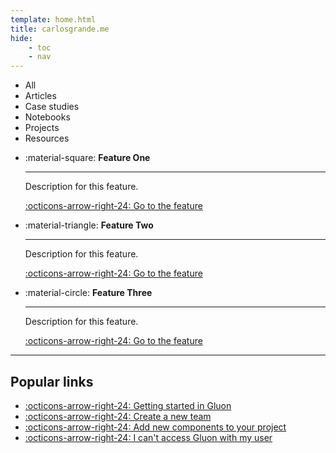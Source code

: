 ```yaml
---
template: home.html
title: carlosgrande.me
hide:
    - toc
    - nav
---
```






<div class="cards-menu" markdown>

- All
- Articles
- Case studies
- Notebooks
- Projects
- Resources

</div>

<div class="publications row-auto">

</div>

<div class="cards row-auto" markdown>

- :material-square: **Feature One**

    ---  

    Description for this feature.

    [:octicons-arrow-right-24: Go to the feature](#)
    

- :material-triangle: **Feature Two**  

    ---  

    Description for this feature.

    [:octicons-arrow-right-24: Go to the feature](#)

- :material-circle: **Feature Three**  

    ---  

    Description for this feature.

    [:octicons-arrow-right-24: Go to the feature](#)

</div>

---

## Popular links

<div class="grid row-2" markdown>

- [:octicons-arrow-right-24: Getting started in Gluon](#)
- [:octicons-arrow-right-24: Create a new team](#)
- [:octicons-arrow-right-24: Add new components to your project](#)
- [:octicons-arrow-right-24: I can't access Gluon with my user](#)

</div>


<!-- Custom styles for the home site -->
<script src="/assets/javascripts/publications.js"></script>